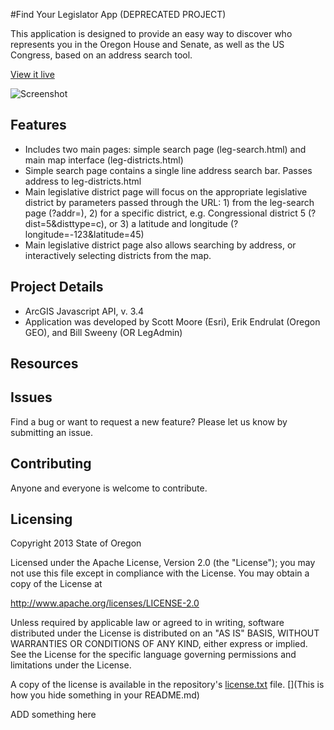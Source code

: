 #Find Your Legislator App
(DEPRECATED PROJECT)

This application is designed to provide an easy way to discover who represents you in the Oregon House and Senate, as well as the US Congress, based on an address search tool.


[View it live](http://htmlpreview.github.io/?https://github.com/eendrulat/leg-admin/blob/master/leg-search.html)

![Screenshot](https://raw.github.com/eendrulat/leg-admin/master/app.JPG)
## Features
* Includes two main pages: simple search page (leg-search.html) and main map interface (leg-districts.html)
* Simple search page contains a single line address search bar. Passes address to leg-districts.html
* Main legislative district page will focus on the appropriate legislative district by parameters passed through the URL: 1) from the leg-search page (?addr=), 2) for a specific district, e.g. Congressional district 5 (?dist=5&disttype=c), or 3) a latitude and longitude (?longitude=-123&latitude=45)
* Main legislative district page also allows searching by address, or interactively selecting districts from the map.

## Project Details

* ArcGIS Javascript API, v. 3.4
* Application was developed by Scott Moore (Esri), Erik Endrulat (Oregon GEO), and Bill Sweeny (OR LegAdmin)

## Resources


## Issues

Find a bug or want to request a new feature?  Please let us know by submitting an issue.

## Contributing

Anyone and everyone is welcome to contribute. 

## Licensing
Copyright 2013 State of Oregon

Licensed under the Apache License, Version 2.0 (the "License");
you may not use this file except in compliance with the License.
You may obtain a copy of the License at

   http://www.apache.org/licenses/LICENSE-2.0

Unless required by applicable law or agreed to in writing, software
distributed under the License is distributed on an "AS IS" BASIS,
WITHOUT WARRANTIES OR CONDITIONS OF ANY KIND, either express or implied.
See the License for the specific language governing permissions and
limitations under the License.

A copy of the license is available in the repository's [license.txt]( https://raw.github.com/eendrulat/repo-template/master/license.txt) file.
[](This is how you hide something in your README.md)

ADD something here
